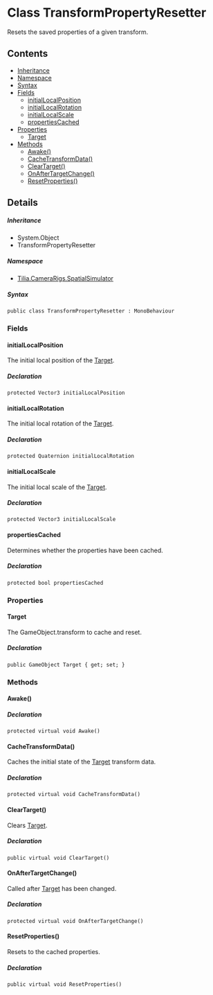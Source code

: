 # Class TransformPropertyResetter

Resets the saved properties of a given transform.

## Contents

* [Inheritance]
* [Namespace]
* [Syntax]
* [Fields]
  * [initialLocalPosition]
  * [initialLocalRotation]
  * [initialLocalScale]
  * [propertiesCached]
* [Properties]
  * [Target]
* [Methods]
  * [Awake()]
  * [CacheTransformData()]
  * [ClearTarget()]
  * [OnAfterTargetChange()]
  * [ResetProperties()]

## Details

##### Inheritance

* System.Object
* TransformPropertyResetter

##### Namespace

* [Tilia.CameraRigs.SpatialSimulator]

##### Syntax

```
public class TransformPropertyResetter : MonoBehaviour
```

### Fields

#### initialLocalPosition

The initial local position of the [Target].

##### Declaration

```
protected Vector3 initialLocalPosition
```

#### initialLocalRotation

The initial local rotation of the [Target].

##### Declaration

```
protected Quaternion initialLocalRotation
```

#### initialLocalScale

The initial local scale of the [Target].

##### Declaration

```
protected Vector3 initialLocalScale
```

#### propertiesCached

Determines whether the properties have been cached.

##### Declaration

```
protected bool propertiesCached
```

### Properties

#### Target

The GameObject.transform to cache and reset.

##### Declaration

```
public GameObject Target { get; set; }
```

### Methods

#### Awake()

##### Declaration

```
protected virtual void Awake()
```

#### CacheTransformData()

Caches the initial state of the [Target] transform data.

##### Declaration

```
protected virtual void CacheTransformData()
```

#### ClearTarget()

Clears [Target].

##### Declaration

```
public virtual void ClearTarget()
```

#### OnAfterTargetChange()

Called after [Target] has been changed.

##### Declaration

```
protected virtual void OnAfterTargetChange()
```

#### ResetProperties()

Resets to the cached properties.

##### Declaration

```
public virtual void ResetProperties()
```

[Tilia.CameraRigs.SpatialSimulator]: README.md
[Target]: TransformPropertyResetter.md#Target
[Target]: TransformPropertyResetter.md#Target
[Target]: TransformPropertyResetter.md#Target
[Target]: TransformPropertyResetter.md#Target
[Target]: TransformPropertyResetter.md#Target
[Target]: TransformPropertyResetter.md#Target
[Inheritance]: #Inheritance
[Namespace]: #Namespace
[Syntax]: #Syntax
[Fields]: #Fields
[initialLocalPosition]: #initialLocalPosition
[initialLocalRotation]: #initialLocalRotation
[initialLocalScale]: #initialLocalScale
[propertiesCached]: #propertiesCached
[Properties]: #Properties
[Target]: #Target
[Methods]: #Methods
[Awake()]: #Awake
[CacheTransformData()]: #CacheTransformData
[ClearTarget()]: #ClearTarget
[OnAfterTargetChange()]: #OnAfterTargetChange
[ResetProperties()]: #ResetProperties
